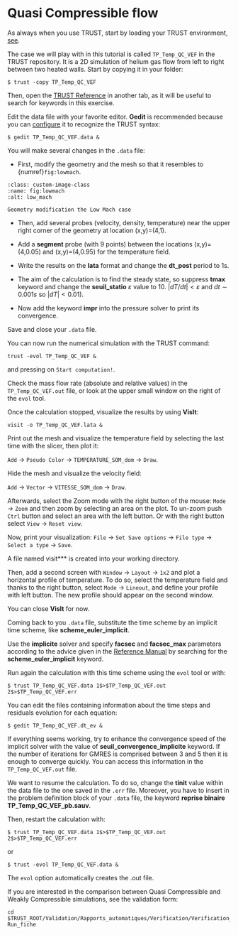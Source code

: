 # Quasi Compressible flow 

As always when you use TRUST, start by loading your TRUST environment, [see](../index.rst).

The case we will play with in this tutorial is called `TP_Temp_QC_VEF` in the TRUST repository. It is a 2D simulation of helium gas flow from left to right between two heated walls. Start by copying it in your folder:
```
$ trust -copy TP_Temp_QC_VEF
```

Then, open the [TRUST Reference](../../reference/index.rst) in another tab, as it will be useful to search for keywords in this exercise.

Edit the data file with your favorite editor. **Gedit** is recommended because you can [configure](../index.rst) it to recognize the TRUST syntax:
```
$ gedit TP_Temp_QC_VEF.data &
```

You will make several changes in the `.data` file:

- First, modify the geometry and the mesh so that it resembles to {numref}`fig:lowmach`.

```{figure} FIGURES/low_mach.png
:class: custom-image-class
:name: fig:lowmach
:alt: low_mach

Geometry modification the Low Mach case
```

- Then, add several probes (velocity, density, temperature) near the upper right corner of the geometry at location (x,y)=(4,1).

- Add a **segment** probe  (with 9 points) between the locations (x,y)=(4,0.05) and (x,y)=(4,0.95) for the temperature field.

- Write the results on the **lata** format and change the **dt\_post** period to 1s.

- The aim of the calculation is to find the steady state, so suppress **tmax** keyword and change the **seuil\_statio** $\varepsilon$ value to 10. $|dT/dt|<\varepsilon$ and $dt \sim 0.001s$ so $|dT|<0.01$).

- Now add the keyword **impr** into the pressure solver to print its convergence.

Save and close your `.data` file.

You can now run the numerical simulation with the TRUST command:
```
trust -evol TP_Temp_QC_VEF &
```
and pressing on `Start computation!`.

Check the mass flow rate (absolute and relative values) in the `TP_Temp_QC_VEF.out` file, or look at the upper small window on the right of the `evol` tool.

Once the calculation stopped, visualize the results by using **VisIt**:
```
visit -o TP_Temp_QC_VEF.lata &
```
Print out the mesh and visualize the temperature field by selecting the last time with the slicer, then plot it: 

`Add` $\rightarrow$ `Pseudo Color` $\rightarrow$ `TEMPERATURE_SOM_dom` $\rightarrow$ `Draw`.

Hide the mesh and visualize the velocity field:

`Add` $\rightarrow$ `Vector` $\rightarrow$ `VITESSE_SOM_dom` $\rightarrow$ `Draw`.

Afterwards, select the Zoom mode with the right button of the mouse: 
`Mode` $\rightarrow$ `Zoom` and then zoom by selecting an area on the plot. To un-zoom push `Ctrl` button and select an area with the left button. Or with the right button select
`View` $\rightarrow$ `Reset view`.

Now, print your visualization: `File` $\rightarrow$ `Set Save options` $\rightarrow$ `File type` $\rightarrow$ `Select a type` $\rightarrow$ `Save`.

A file named visit\*\*\* is created into your working directory.

Then, add a second screen with `Window` $\rightarrow$ `Layout` $\rightarrow$ `1x2` and plot a horizontal profile of temperature. To do so, select the temperature field and thanks to the right button, select `Mode` $\rightarrow$ `Lineout`, and define your profile with left button. The new profile should appear on the second window.

You can close **VisIt** for now.

Coming back to you `.data` file, substitute the time scheme by an implicit time scheme, like **scheme\_euler\_implicit**.

Use the **implicite** solver and specify **facsec** and **facsec\_max** parameters according to the advice given in the [Reference Manual](../../reference/index.rst) by searching for the **scheme\_euler\_implicit** keyword.

Run again the calculation with this time scheme using the `evol` tool or with:
```
$ trust TP_Temp_QC_VEF.data 1$>$TP_Temp_QC_VEF.out 2$>$TP_Temp_QC_VEF.err
```

You can edit the files containing information about the time steps and residuals evolution for each equation:
```
$ gedit TP_Temp_QC_VEF.dt_ev &
```

If everything seems working, try to enhance the convergence speed of the implicit solver with the value of **seuil\_convergence\_implicite** keyword. 
If the number of iterations for GMRES is comprised between 3 and 5 then it is enough to converge quickly. You can access this information in the `TP_Temp_QC_VEF.out` file.

We want to resume the calculation. To do so, change the **tinit** value within the data file to the one saved in the `.err` file. Moreover, you have to insert in the problem definition block of your `.data` file, the keyword **reprise binaire TP\_Temp\_QC\_VEF\_pb.sauv**.

Then, restart the calculation with:
```
$ trust TP_Temp_QC_VEF.data 1$>$TP_Temp_QC_VEF.out 2$>$TP_Temp_QC_VEF.err
```
or
```
$ trust -evol TP_Temp_QC_VEF.data &
``` 
The `evol` option automatically creates the .out file.

If you are interested in the comparison between Quasi Compressible and Weakly Compressible simulations, see the validation form:
```
cd $TRUST_ROOT/Validation/Rapports_automatiques/Verification/Verification_codage/QC_vs_WC
Run_fiche
```